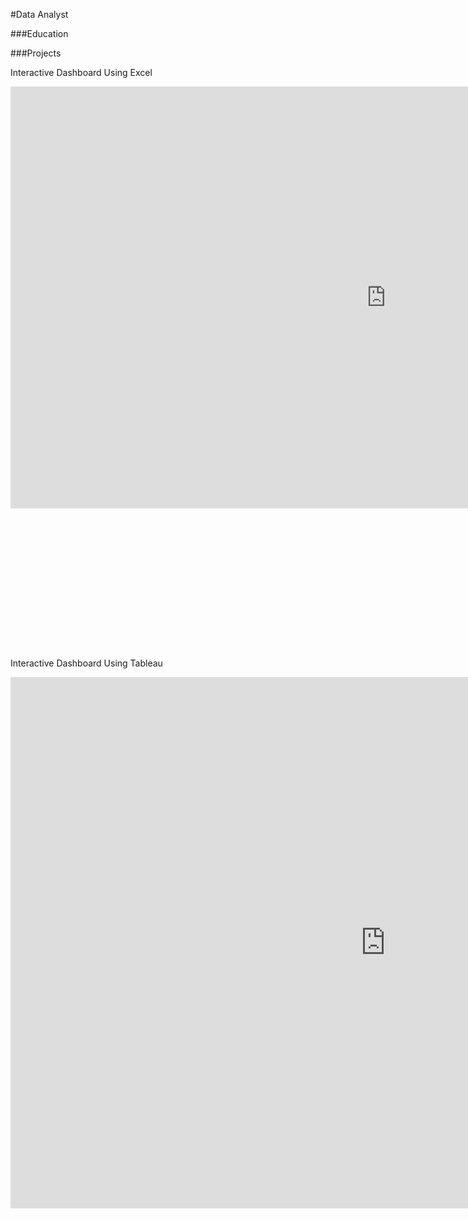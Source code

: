 #Data Analyst

###Education

###Projects

Interactive Dashboard Using Excel
<div style="transform: scale(0.75); transform-origin: top left;">
  <iframe width="1600" height="900" frameborder="0" scrolling="no" src="https://1drv.ms/x/c/6a48d5b7bf46022f/IQN5PMcRwMNURZGCmnyZZg17AQktC73u_Q_pwEpmR3JGyYM?em=2&wdAllowInteractivity=True&wdHideGridlines=True&wdHideHeaders=True&wdDownloadButton=True&wdInConfigurator=True"></iframe>
</div>

Interactive Dashboard Using Tableau
<iframe 
    src="https://public.tableau.com/views/Practice2_17236779278010/Dashboard1?:embed=y&:display_count=yes&:toolbar=yes&:tabs=yes" 
    width="1200" 
    height="850" 
    frameborder="0" 
    allowfullscreen="true">
</iframe>

